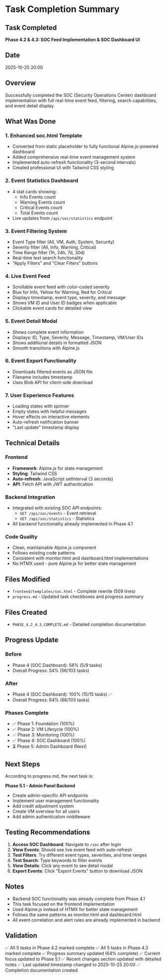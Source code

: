 # Task Completion Summary

## Task Completed
**Phase 4.2 & 4.3: SOC Feed Implementation & SOC Dashboard UI**

## Date
2025-10-25 20:00

## Overview
Successfully completed the SOC (Security Operations Center) dashboard implementation with full real-time event feed, filtering, search capabilities, and event detail display.

## What Was Done

### 1. Enhanced soc.html Template
- Converted from static placeholder to fully functional Alpine.js-powered dashboard
- Added comprehensive real-time event management system
- Implemented auto-refresh functionality (3-second intervals)
- Created professional UI with Tailwind CSS styling

### 2. Event Statistics Dashboard
- 4 stat cards showing:
  - Info Events count
  - Warning Events count
  - Critical Events count
  - Total Events count
- Live updates from `/api/soc/statistics` endpoint

### 3. Event Filtering System
- Event Type filter (All, VM, Auth, System, Security)
- Severity filter (All, Info, Warning, Critical)
- Time Range filter (1h, 24h, 7d, 30d)
- Real-time text search functionality
- "Apply Filters" and "Clear Filters" buttons

### 4. Live Event Feed
- Scrollable event feed with color-coded severity
- Blue for Info, Yellow for Warning, Red for Critical
- Displays timestamp, event type, severity, and message
- Shows VM ID and User ID badges when applicable
- Clickable event cards for detailed view

### 5. Event Detail Modal
- Shows complete event information
- Displays: ID, Type, Severity, Message, Timestamp, VM/User IDs
- Shows additional details in formatted JSON
- Smooth transitions with Alpine.js

### 6. Event Export Functionality
- Downloads filtered events as JSON file
- Filename includes timestamp
- Uses Blob API for client-side download

### 7. User Experience Features
- Loading states with spinner
- Empty states with helpful messages
- Hover effects on interactive elements
- Auto-refresh notification banner
- "Last update" timestamp display

## Technical Details

### Frontend
- **Framework**: Alpine.js for state management
- **Styling**: Tailwind CSS
- **Auto-refresh**: JavaScript setInterval (3 seconds)
- **API**: Fetch API with JWT authentication

### Backend Integration
- Integrated with existing SOC API endpoints:
  - `GET /api/soc/events` - Event retrieval
  - `GET /api/soc/statistics` - Statistics
- All backend functionality already implemented in Phase 4.1

### Code Quality
- Clean, maintainable Alpine.js component
- Follows existing code patterns
- Consistent with monitor.html and dashboard.html implementations
- No HTMX used - pure Alpine.js for better state management

## Files Modified
- `frontend/templates/soc.html` - Complete rewrite (509 lines)
- `progress.md` - Updated task checkboxes and progress summary

## Files Created
- `PHASE_4.2_4.3_COMPLETE.md` - Detailed completion documentation

## Progress Update

### Before
- Phase 4 (SOC Dashboard): 56% (5/9 tasks)
- Overall Progress: 54% (56/103 tasks)

### After
- Phase 4 (SOC Dashboard): 100% (15/15 tasks) ✅
- Overall Progress: 64% (66/103 tasks)

### Phases Complete
- ✅ Phase 1: Foundation (100%)
- ✅ Phase 2: VM Lifecycle (100%)
- ✅ Phase 3: Monitoring (100%)
- ✅ Phase 4: SOC Dashboard (100%)
- ⏳ Phase 5: Admin Dashboard (Next)

## Next Steps
According to progress.md, the next task is:

**Phase 5.1 - Admin Panel Backend**
- Create admin-specific API endpoints
- Implement user management functionality
- Add credit adjustment system
- Create VM overview for all users
- Add admin authentication middleware

## Testing Recommendations

1. **Access SOC Dashboard**: Navigate to `/soc` after login
2. **View Events**: Should see live event feed with auto-refresh
3. **Test Filters**: Try different event types, severities, and time ranges
4. **Test Search**: Type keywords to filter events
5. **View Details**: Click any event to see detail modal
6. **Export Events**: Click "Export Events" button to download JSON

## Notes
- Backend SOC functionality was already complete from Phase 4.1
- This task focused on the frontend implementation
- Used Alpine.js instead of HTMX for better state management
- Follows the same patterns as monitor.html and dashboard.html
- All event correlation and alert rules are already implemented in backend

## Validation
✅ All 5 tasks in Phase 4.2 marked complete
✅ All 5 tasks in Phase 4.3 marked complete
✅ Progress summary updated (64% complete)
✅ Current focus updated to Phase 5.1
✅ Recent changes section updated with detailed notes
✅ Last updated timestamp changed to 2025-10-25 20:00
✅ Completion documentation created
